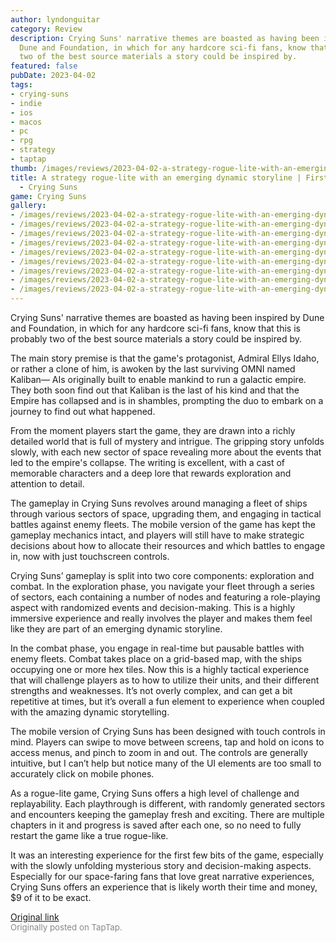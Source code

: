 ```yaml
---
author: lyndonguitar
category: Review
description: Crying Suns' narrative themes are boasted as having been inspired by
  Dune and Foundation, in which for any hardcore sci-fi fans, know that this is probably
  two of the best source materials a story could be inspired by.
featured: false
pubDate: 2023-04-02
tags:
- crying-suns
- indie
- ios
- macos
- pc
- rpg
- strategy
- taptap
thumb: /images/reviews/2023-04-02-a-strategy-rogue-lite-with-an-emerging-dynamic-storyline--first-impressions---crying-suns-0.avif
title: A strategy rogue-lite with an emerging dynamic storyline | First Impressions
  - Crying Suns
game: Crying Suns
gallery:
- /images/reviews/2023-04-02-a-strategy-rogue-lite-with-an-emerging-dynamic-storyline--first-impressions---crying-suns-0.avif
- /images/reviews/2023-04-02-a-strategy-rogue-lite-with-an-emerging-dynamic-storyline--first-impressions---crying-suns-1.avif
- /images/reviews/2023-04-02-a-strategy-rogue-lite-with-an-emerging-dynamic-storyline--first-impressions---crying-suns-2.avif
- /images/reviews/2023-04-02-a-strategy-rogue-lite-with-an-emerging-dynamic-storyline--first-impressions---crying-suns-3.avif
- /images/reviews/2023-04-02-a-strategy-rogue-lite-with-an-emerging-dynamic-storyline--first-impressions---crying-suns-4.avif
- /images/reviews/2023-04-02-a-strategy-rogue-lite-with-an-emerging-dynamic-storyline--first-impressions---crying-suns-5.avif
- /images/reviews/2023-04-02-a-strategy-rogue-lite-with-an-emerging-dynamic-storyline--first-impressions---crying-suns-6.avif
- /images/reviews/2023-04-02-a-strategy-rogue-lite-with-an-emerging-dynamic-storyline--first-impressions---crying-suns-7.avif
- /images/reviews/2023-04-02-a-strategy-rogue-lite-with-an-emerging-dynamic-storyline--first-impressions---crying-suns-8.avif
---
```

Crying Suns' narrative themes are boasted as having been inspired by Dune and Foundation, in which for any hardcore sci-fi fans, know that this is probably two of the best source materials a story could be inspired by.

The main story premise is that the game's protagonist, Admiral Ellys Idaho, or rather a clone of him, is awoken by the last surviving OMNI named Kaliban— AIs originally built to enable mankind to run a galactic empire. They both soon find out that Kaliban is the last of his kind and that the Empire has collapsed and is in shambles, prompting the duo to embark on a journey to find out what happened.

From the moment players start the game, they are drawn into a richly detailed world that is full of mystery and intrigue. The gripping story unfolds slowly, with each new sector of space revealing more about the events that led to the empire's collapse. The writing is excellent, with a cast of memorable characters and a deep lore that rewards exploration and attention to detail.

The gameplay in Crying Suns revolves around managing a fleet of ships through various sectors of space, upgrading them, and engaging in tactical battles against enemy fleets. The mobile version of the game has kept the gameplay mechanics intact, and players will still have to make strategic decisions about how to allocate their resources and which battles to engage in, now with just touchscreen controls.

Crying Suns’ gameplay is split into two core components: exploration and combat. In the exploration phase, you navigate your fleet through a series of sectors, each containing a number of nodes and featuring a role-playing aspect with randomized events and decision-making. This is a highly immersive experience and really involves the player and makes them feel like they are part of an emerging dynamic storyline.

In the combat phase, you engage in real-time but pausable battles with enemy fleets. Combat takes place on a grid-based map, with the ships occupying one or more hex tiles. Now this is a highly tactical experience that will challenge players as to how to utilize their units, and their different strengths and weaknesses. It’s not overly complex, and can get a bit repetitive at times, but it’s overall a fun element to experience when coupled with the amazing dynamic storytelling.

The mobile version of Crying Suns has been designed with touch controls in mind. Players can swipe to move between screens, tap and hold on icons to access menus, and pinch to zoom in and out. The controls are generally intuitive, but I can’t help but notice many of the UI elements are too small to accurately click on mobile phones.

As a rogue-lite game, Crying Suns offers a high level of challenge and replayability. Each playthrough is different, with randomly generated sectors and encounters keeping the gameplay fresh and exciting. There are multiple chapters in it and progress is saved after each one, so no need to fully restart the game like a true rogue-like.

It was an interesting experience for the first few bits of the game, especially with the slowly unfolding mysterious story and decision-making aspects. Especially for our space-faring fans that love great narrative experiences, Crying Suns offers an experience that is likely worth their time and money, $9 of it to be exact.

[Original link](https://www.taptap.io/post/4980744)<br><span style="font-size: 0.95em; color: #888;">Originally posted on TapTap.</span>
